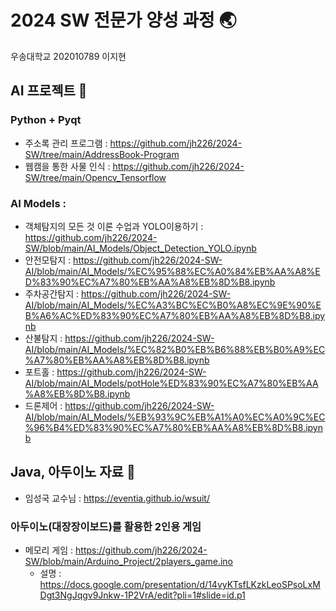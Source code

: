 # 2024 SW 전문가 양성 과정 🌏
우송대학교 202010789 이지현

## AI 프로젝트 📑
### Python + Pyqt
- 주소록 관리 프로그램 : https://github.com/jh226/2024-SW/tree/main/AddressBook-Program
- 웹캠을 통한 사물 인식 : https://github.com/jh226/2024-SW/tree/main/Opencv_Tensorflow
### AI Models :
- 객체탐지의 모든 것 이론 수업과 YOLO이용하기 : https://github.com/jh226/2024-SW/blob/main/AI_Models/Object_Detection_YOLO.ipynb
- 안전모탐지 : https://github.com/jh226/2024-SW-AI/blob/main/AI_Models/%EC%95%88%EC%A0%84%EB%AA%A8%ED%83%90%EC%A7%80%EB%AA%A8%EB%8D%B8.ipynb
- 주차공간탐지 : https://github.com/jh226/2024-SW-AI/blob/main/AI_Models/%EC%A3%BC%EC%B0%A8%EC%9E%90%EB%A6%AC%ED%83%90%EC%A7%80%EB%AA%A8%EB%8D%B8.ipynb
- 산불탐지 : https://github.com/jh226/2024-SW-AI/blob/main/AI_Models/%EC%82%B0%EB%B6%88%EB%B0%A9%EC%A7%80%EB%AA%A8%EB%8D%B8.ipynb
- 포트홀 : https://github.com/jh226/2024-SW-AI/blob/main/AI_Models/potHole%ED%83%90%EC%A7%80%EB%AA%A8%EB%8D%B8.ipynb
- 드론제어 : https://github.com/jh226/2024-SW-AI/blob/main/AI_Models/%EB%93%9C%EB%A1%A0%EC%A0%9C%EC%96%B4%ED%83%90%EC%A7%80%EB%AA%A8%EB%8D%B8.ipynb

## Java, 아두이노 자료 📑
- 임성국 교수님 :  https://eventia.github.io/wsuit/
### 아두이노(대장장이보드)를 활용한 2인용 게임
- 메모리 게임 : https://github.com/jh226/2024-SW/blob/main/Arduino_Project/2players_game.ino
  - 설명 : https://docs.google.com/presentation/d/14vyKTsfLKzkLeoSPsoLxMDgt3NgJqgv9Jnkw-1P2VrA/edit?pli=1#slide=id.p1
